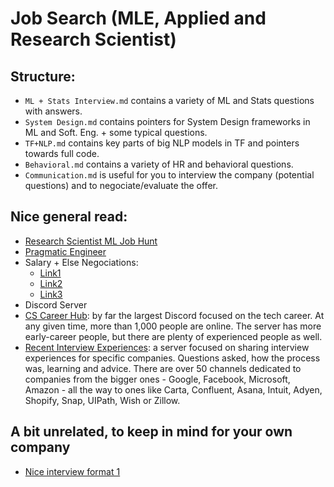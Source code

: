 # Job Search (MLE, Applied and Research Scientist)

## Structure:
* ```ML + Stats Interview.md``` contains a variety of ML and Stats questions with answers. 
* ```System Design.md``` contains pointers for System Design frameworks in ML and Soft. Eng. + some typical questions.
* ```TF+NLP.md``` contains key parts of big NLP models in TF and pointers towards full code.
* ```Behavioral.md``` contains a variety of HR and behavioral questions.
* ```Communication.md``` is useful for you to interview the company (potential questions) and to negociate/evaluate the offer.

## Nice general read:

* [Research Scientist ML Job Hunt](https://generalizederror.github.io/My-Machine-Learning-Research-Jobhunt/)
* [Pragmatic Engineer](https://blog.pragmaticengineer.com)
* Salary + Else Negociations:
  * [Link1](https://www.kalzumeus.com/2012/01/23/salary-negotiation/)
  * [Link2](https://www.freecodecamp.org/news/ten-rules-for-negotiating-a-job-offer-ee17cccbdab6)
  * [Link3](https://www.freecodecamp.org/news/how-not-to-bomb-your-offer-negotiation-c46bb9bc7dea)
* Discord Server
 * [CS Career Hub](https://discord.com/channels/334891772696330241/334918899927613440): by far the largest Discord focused on the tech career. At any given time, more than 1,000 people are online. The server has more early-career people, but there are plenty of experienced people as well.
* [Recent Interview Experiences](https://discord.com/channels/334891772696330241/334918899927613440): a server focused on sharing interview experiences for specific companies. Questions asked, how the process was, learning and advice. There are over 50 channels dedicated to companies from the bigger ones - Google, Facebook, Microsoft, Amazon - all the way to ones like Carta, Confluent, Asana, Intuit, Adyen, Shopify, Snap, UIPath, Wish or Zillow.
  
  
## A bit unrelated, to keep in mind for your own company
* [Nice interview format 1](https://generallyintelligent.ai/blog/2022-01-20-our-hiring-process/)


